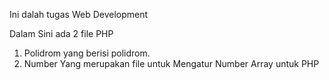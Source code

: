 Ini dalah tugas Web Development 

Dalam Sini ada 2 file PHP
1. Polidrom yang berisi polidrom.
2. Number Yang merupakan file untuk Mengatur Number Array untuk PHP
